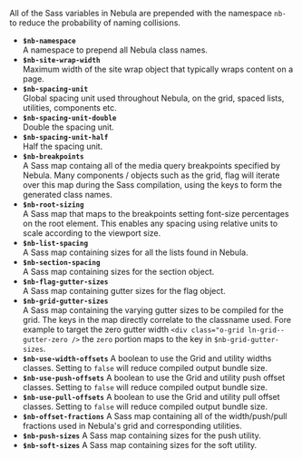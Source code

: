 All of the Sass variables in Nebula are prepended with the namespace `nb-` to reduce the probability of naming collisions.

* **`$nb-namespace`**  
A namespace to prepend all Nebula class names.
* **`$nb-site-wrap-width`**  
Maximum width of the site wrap object that typically wraps content on a page.
* **`$nb-spacing-unit`**  
Global spacing unit used throughout Nebula, on the grid, spaced lists, utilities, components etc.
* **`$nb-spacing-unit-double`**  
Double the spacing unit.
* **`$nb-spacing-unit-half`**  
Half the spacing unit.
* **`$nb-breakpoints`**  
A Sass map containg all of the media query breakpoints specified by Nebula. Many components / objects such as the grid, flag will iterate over this map during the Sass compilation, using the keys to form the generated class names.
* **`$nb-root-sizing`**  
A Sass map that maps to the breakpoints setting font-size percentages on the root element.  This enables any spacing using relative units to scale according to the viewport size.
* **`$nb-list-spacing`**  
A Sass map containing sizes for all the lists found in Nebula.
* **`$nb-section-spacing`**  
A Sass map containing sizes for the section object.
* **`$nb-flag-gutter-sizes`**  
A Sass map containing gutter sizes for the flag object.
* **`$nb-grid-gutter-sizes`**  
A Sass map containing the varying gutter sizes to be compiled for the grid.  The keys in the map directly correlate to the classname used. Fore example to target the zero gutter width `<div class="o-grid ln-grid--gutter-zero />` the `zero` portion maps to the key in `$nb-grid-gutter-sizes`.
* **`$nb-use-width-offsets`** 
A boolean to use the Grid and utility widths classes.  Setting to `false` will reduce compiled output bundle size.
* **`$nb-use-push-offsets`** 
A boolean to use the Grid and utility push offset classes.  Setting to `false` will reduce compiled output bundle size.
* **`$nb-use-pull-offsets`** 
A boolean to use the Grid and utility pull offset classes.  Setting to `false` will reduce compiled output bundle size.
* **`$nb-offset-fractions`** 
A Sass map containing all of the width/push/pull fractions used in Nebula's grid and corresponding utilities.
* **`$nb-push-sizes`** 
A Sass map containing sizes for the push utility.
* **`$nb-soft-sizes`** 
A Sass map containing sizes for the soft utility.
